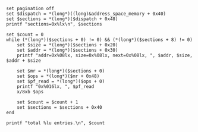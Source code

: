     set pagination off
    set $dispatch = *(long*)((long)&address_space_memory + 0x40)
    set $sections = *(long*)($dispatch + 0x48)
    printf "sections=0x%lx\n", $sections

    set $count = 0
    while (*(long*)($sections + 0) != 0) && (*(long*)($sections + 8) != 0)
        set $size = *(long*)($sections + 0x20)
        set $addr = *(long*)($sections + 0x30)
        printf "addr=0x%08lx, size=0x%08lx, next=0x%08lx, ", $addr, $size, $addr + $size

        set $mr = *(long*)($sections + 0)
        set $ops = *(long*)($mr + 0x48)
        set $pf_read = *(long*)($ops + 0)
        printf "0x%016lx, ", $pf_read
        x/8xb $ops

        set $count = $count + 1
        set $sections = $sections + 0x40
    end

    printf "total %lu entries.\n", $count
